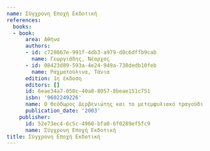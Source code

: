 ```yaml
---
name: Σύγχρονη Εποχή Εκδοτική
references:
  books:
  - book:
      area: Αθήνα
      authors:
      - id: c728067e-991f-4db3-a979-d0c6dffb9cab
        name: Γεωργιάδης, Νέαρχος
      - id: 08423d89-593a-4e24-949a-738dedb10feb
        name: Ραχματούλινα, Τάνια
      edition: 1η έκδοση
      editors: []
      id: 6eae34a7-050c-40a8-8057-8beae151c751
      isbn: '9602249226'
      name: Ο Θεόδωρος Δερβενιώτης και το μετεμφυλιακό τραγούδι
      publication_date: '2003'
    publisher:
      id: 52e73ec4-6c5c-4960-bfa0-6f0289ef5fc9
      name: Σύγχρονη Εποχή Εκδοτική
title: Σύγχρονη Εποχή Εκδοτική
---
```


